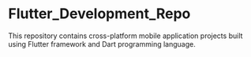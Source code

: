 # Flutter_Development_Repo
This repository contains cross-platform mobile application projects built using Flutter framework and Dart programming language.
